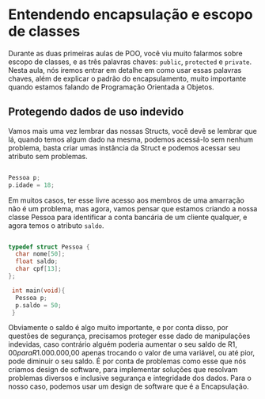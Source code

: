 # Entendendo encapsulação e escopo de classes

Durante as duas primeiras aulas de POO, você viu muito falarmos sobre escopo de classes, e as três palavras chaves: ```public```, ```protected``` e ```private```. Nesta aula, nós iremos entrar em detalhe em como usar essas palavras chaves, além de explicar o padrão do encapsulamento, muito importante quando estamos falando de Programação Orientada a Objetos.

## Protegendo dados de uso indevido

Vamos mais uma vez lembrar das nossas Structs, você devê se lembrar que lá, quando temos algum dado na mesma, podemos acessá-lo sem nenhum problema, basta criar umas instância da Struct e podemos acessar seu atributo sem problemas.

```c

Pessoa p;
p.idade = 18;
```

Em muitos casos, ter esse livre acesso aos membros de uma amarração não é um problema, mas agora, vamos pensar que estamos criando a nossa classe Pessoa para identificar a conta bancária de um cliente qualquer, e agora temos o atributo ```saldo```.

```c

typedef struct Pessoa {
  char nome[50];
  float saldo;
  char cpf[13];
};

 int main(void){
  Pessoa p;
  p.saldo = 50;
 }
 ``` 
 
Obviamente o saldo é algo muito importante, e por conta disso, por questões de segurança, precisamos proteger esse dado de manipulações indevidas, caso contrário alguém poderia aumentar o seu saldo de R$1,00 para R$1.000.000,00 apenas trocando o valor de uma variável, ou até pior, pode diminuir o seu saldo. É por conta de problemas como esse que nós criamos design de software, para implementar soluções que resolvam problemas diversos e inclusive segurança e integridade dos dados. Para o nosso caso, podemos usar um design de software que é a Encapsulação.
